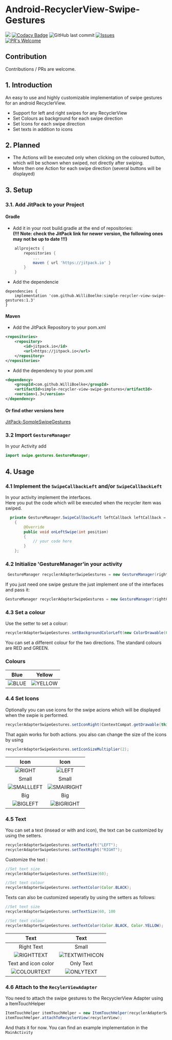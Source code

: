 # Android-RecyclerView-Swipe-Gestures

[![](https://jitpack.io/v/WilliBoelke/simple-recycler-view-swipe-gestures.svg)](https://jitpack.io/#WilliBoelke/simple-recycler-view-swipe-gestures)
[![Codacy Badge](https://app.codacy.com/project/badge/Grade/b2ac62aae75f4db8b5edbd7d7b5da606)](https://www.codacy.com/gh/WilliBoelke/simple-recycler-view-swipe-gestures/dashboard?utm_source=github.com&amp;utm_medium=referral&amp;utm_content=WilliBoelke/simple-recycler-view-swipe-gestures&amp;utm_campaign=Badge_Grade)
![GitHub last commit](https://img.shields.io/github/last-commit/WilliBoelke/simple-recycler-view-swipe-gestures?color=red&style=flat)
[![Issues](https://img.shields.io/github/issues-raw/WilliBoelke/simple-recycler-view-swipe-gestures?maxAge=25000)](https://github.com/WilliBoelke/simple-recycler-view-swipe-gestures/issues)  
[![PR's Welcome](https://img.shields.io/badge/PRs-welcome-brightgreen.svg?style=flat)](http:/WilliBoelke/simple-recycler-view-swipe-gestures)

## Contribution 

Contributions / PRs are welcome. 

## 1. Introduction 

An easy to use and highly customizable implementation of swipe gestures for an android RecyclerView. 

*	Support for left and right swipes for any RecyclerView
*	Set Colours as background for each swipe direction
*	Set Icons for each swipe direction 
*	Set texts in addition to icons

## 2. Planned 

*	The Actions will be executed only when clicking on the coloured button, which will be schown when swiped, not directly after swiping. 
*	More then one Action for each swipe direction (several buttons will be displayed)

## 3. Setup 

### 3.1. Add JitPack to your Project

#### Gradle

*	Add it in your root build.gradle at the end of repositories: <br />
**(!!! Note:  check the JitPack link for newer version, the following ones may not be up to date !!!)**

```groovy
	allprojects {
		repositories {
			...
			maven { url 'https://jitpack.io' }
		}
	}
```

*	Add the dependencie 
```	
dependencies {
	implementation 'com.github.WilliBoelke:simple-recycler-view-swipe-gestures:1.3'
}
```

#### Maven

*	Add the JitPack Repository to your pom.xml 
```xml
<repositories>
	<repository>
		<id>jitpack.io</id>
		<url>https://jitpack.io</url>
	</repository>
</repositories>
```

*	Add the dependency to your pom.xml

```xml
<dependency>
    <groupId>com.github.WilliBoelke</groupId>
    <artifactId>simple-recycler-view-swipe-gestures</artifactId>
    <version>1.3</version>
</dependency>
```
#### Or find other versions here
[JitPack-SompleSwipeGestures](https://jitpack.io/#WilliBoelke/simple-recycler-view-swipe-gestures)

### 3.2 Import `GestureManager`  <br />

In your Activity add  <br />
```java 
import swipe.gestures.GestureManager;
```

## 4. Usage 

### 4.1 Implement the `SwipeCallbackLeft` and/or `SwipeCallbackLeft`
In your activity implement the interfaces. <br />
Here you put the code which will be executed when the recycler item was swiped.
```java
  private GestureManager.SwipeCallbackLeft leftCallback leftCallback = new SwipeCallbackLeft()
    {
        @Override
        public void onLeftSwipe(int position)
        {
            // your code here 
        }
    }; 
```

### 4.2 Initialize 'GestureManager'in your activity  <br />

```java
 GestureManager recyclerAdapterSwipeGestures = new GestureManager(rightCallback, leftCallback);
```
If you just need one swipe gesture the just implement one of the interfaces and pass it:
 <br />
```java
GestureManager recyclerAdapterSwipeGestures = new GestureManager(rightCallback);
```

### 4.3 Set a colour
Use the setter to set a colour: 
```java     
recyclerAdapterSwipeGestures.setBackgroundColorLeft(new ColorDrawable(Color.RED));
```
You can set a different colour for the two directions.
The standard colours are RED and GREEN.

### Colours 
Blue                          |  Yellow
:-----------------------------------:|:---------------------------------------:
![BLUE](img/ColourBlue.png )       | ![YELLOW](img/ColourYellow.png)

### 4.4 Set Icons
Optionally you can use icons for the swipe acions which will be displayed when the swpie is performed. 
```java
recyclerAdapterSwipeGestures.setIconRight(ContextCompat.getDrawable(this, R.drawable.your_icon));
```
That again works for both actions. 
you also can change the size of the icons by using 
```java
recyclerAdapterSwipeGestures.setIconSizeMultiplier(2);
```

Icon                                 |  Icon
:-----------------------------------:|:---------------------------------------:
![RIGHT](img/IconLeft.png )          | ![LEFT](img/IconRight.png)
Small                                |  Small
![SMALLLEFT](img/SmallIconLeft.png ) | ![SMAllRIGHT](img/SmallIconRight.png) 
Big                                  |  Big
![BIGLEFT](img/BigIconLeft.png )     | ![BIGRIGHT](img/BigIconRight.png) 

###  4.5 Text 

You can set a text (insead or with and icon), the text can be customized by using the 
setters. 

```java
recyclerAdapterSwipeGestures.setTextLeft("LEFT");
recyclerAdapterSwipeGestures.setTextRight("RIGHT");
```
Customize the text : 

```java
//Set text size
recyclerAdapterSwipeGestures.setTextSize(60);

//Set text colour
recyclerAdapterSwipeGestures.setTextColor(Color.BLACK);
```
Texts can also be customized seperatly by using the setters as follows: 

```java
//Set text size
recyclerAdapterSwipeGestures.setTextSize(60, 100

//Set text colour
recyclerAdapterSwipeGestures.setTextColor(Color.BLACK, Color.YELLOW);
```

Text                                 |  Text
:-----------------------------------:|:---------------------------------------:
Right Text                           |  Small
![RIGHTTEXT](img/RightText.png )     | ![TEXTWITHICON](img/TextWithIcon.png) 
Text and icon color                  |  Only Text
![COLOURTEXT](img/TextAndIconColour.png) | ![ONLYTEXT](img/TextNoIcon.png) 

### 4.6 Attach to the `RecylerViewAdapter`

You need to attach the swipe gestures to the RecyyclerView Adapter using a ItemTouchHelper
```java
ItemTouchHelper itemTouchHelper = new ItemTouchHelper(recyclerAdapterSwipeGestures);
itemTouchHelper.attachToRecyclerView(recyclerView);
```

And thats it for now.
You can find an example implementation in the `MainActivity`
